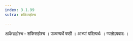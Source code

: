 ```yaml
---
index: 3.1.99
sutra: शकिसहोश्च

---
```

_शकिसहोश्च_ - शकिसहोश्च । पञ्चम्यर्थे षष्ठी । आभ्यां यदित्यर्थः । ण्यतोऽपवादः । 